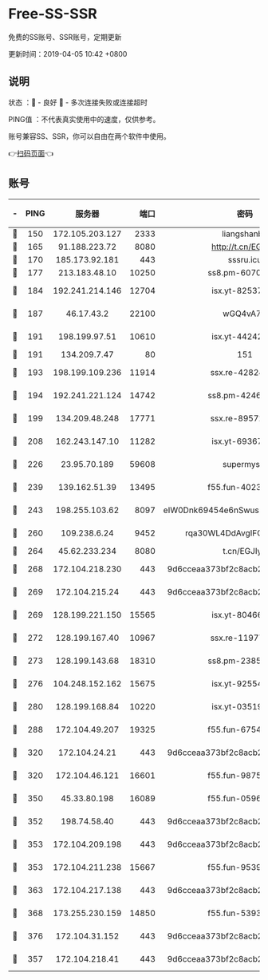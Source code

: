 # Free-SS-SSR

免费的SS账号、SSR账号，定期更新

更新时间：2019-04-05 10:42 +0800

## 说明

状态     ：🙂 - 良好 🙁 - 多次连接失败或连接超时

PING值   ：不代表真实使用中的速度，仅供参考。

账号兼容SS、SSR，你可以自由在两个软件中使用。

👉[扫码页面](https://liesauer.github.io/Free-SS-SSR/)👈

## 账号

|-|PING|服务器|端口|密码|加密方式|区域|
|:----:|:----:|:-----:|-----:|:----:|:----:|:----:|
|🙂|150|172.105.203.127|2333|liangshanbo|chacha20|JP|
|🙂|165|91.188.223.72|8080|http://t.cn/EGJIyrl|rc4-md5|RU|
|🙂|170|185.173.92.181|443|sssru.icu|rc4-md5|RU|
|🙂|177|213.183.48.10|10250|ss8.pm-60707476|rc4-md5|RU|
|🙂|184|192.241.214.146|12704|isx.yt-82537234|aes-256-cfb|US|
|🙂|187|46.17.43.2|22100|wGQ4vA7D|aes-256-gcm|RU|
|🙂|191|198.199.97.51|10610|isx.yt-44242885|aes-256-cfb|US|
|🙂|191|134.209.7.47|80|151|chacha20|US|
|🙂|193|198.199.109.236|11914|ssx.re-42824797|aes-256-cfb|US|
|🙂|194|192.241.221.124|14742|ss8.pm-42467261|aes-256-cfb|US|
|🙂|199|134.209.48.248|17771|ssx.re-89572138|aes-256-cfb|US|
|🙂|208|162.243.147.10|11282|isx.yt-69367620|aes-256-cfb|US|
|🙂|226|23.95.70.189|59608|supermyssr|chacha20-ietf|US|
|🙂|239|139.162.51.39|13495|f55.fun-40234705|aes-256-cfb|SG|
|🙂|243|198.255.103.62|8097|eIW0Dnk69454e6nSwuspv9DmS201tQ0D|aes-256-cfb|US|
|🙂|260|109.238.6.24|9452|rqa30WL4DdAvgIFG6Fs3znzTa|aes-256-cfb|FR|
|🙂|264|45.62.233.234|8080|t.cn/EGJIyrl|rc4-md5|CA|
|🙂|268|172.104.218.230|443|9d6cceaa373bf2c8acb22e60b6a58be6|aes-256-cfb|US|
|🙂|269|172.104.215.24|443|9d6cceaa373bf2c8acb22e60b6a58be6|aes-256-cfb|US|
|🙂|269|128.199.221.150|15565|isx.yt-80466912|aes-256-cfb|SG|
|🙂|272|128.199.167.40|10967|ssx.re-11977047|aes-256-cfb|SG|
|🙂|273|128.199.143.68|18310|ss8.pm-23855418|aes-256-cfb|SG|
|🙂|276|104.248.152.162|15675|isx.yt-92554482|aes-256-cfb|SG|
|🙂|280|128.199.168.84|10220|isx.yt-03519037|aes-256-cfb|SG|
|🙂|288|172.104.49.207|19325|f55.fun-67542122|aes-256-cfb|SG|
|🙂|320|172.104.24.21|443|9d6cceaa373bf2c8acb22e60b6a58be6|aes-256-cfb|US|
|🙂|320|172.104.46.121|16601|f55.fun-98755014|aes-256-cfb|SG|
|🙂|350|45.33.80.198|16089|f55.fun-05960276|aes-256-cfb|US|
|🙂|352|198.74.58.40|443|9d6cceaa373bf2c8acb22e60b6a58be6|aes-256-cfb|US|
|🙂|353|172.104.209.198|443|9d6cceaa373bf2c8acb22e60b6a58be6|aes-256-cfb|US|
|🙂|353|172.104.211.238|15667|f55.fun-95394405|aes-256-cfb|US|
|🙂|363|172.104.217.138|443|9d6cceaa373bf2c8acb22e60b6a58be6|aes-256-cfb|US|
|🙂|368|173.255.230.159|14850|f55.fun-53932757|aes-256-cfb|US|
|🙂|376|172.104.31.152|443|9d6cceaa373bf2c8acb22e60b6a58be6|aes-256-cfb|US|
|🙂|357|172.104.218.41|443|9d6cceaa373bf2c8acb22e60b6a58be6|aes-256-cfb|US|
